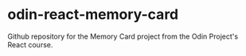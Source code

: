 # odin-react-memory-card
Github repository for the Memory Card project from the Odin Project's React course.
